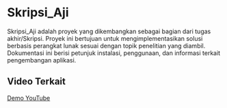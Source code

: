 # Skripsi_Aji

Skripsi_Aji adalah proyek yang dikembangkan sebagai bagian dari tugas akhir/Skripsi. Proyek ini bertujuan untuk mengimplementasikan solusi berbasis perangkat lunak sesuai dengan topik penelitian yang diambil. Dokumentasi ini berisi petunjuk instalasi, penggunaan, dan informasi terkait pengembangan aplikasi.

## Video Terkait

[Demo YouTube](https://www.youtube.com/watch?v=DF5Xv9Hjd88)